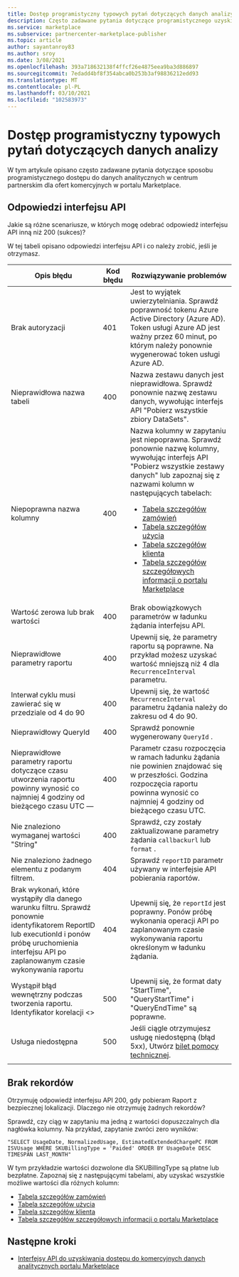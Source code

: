 ```yaml
---
title: Dostęp programistyczny typowych pytań dotyczących danych analizy
description: Często zadawane pytania dotyczące programistycznego uzyskiwania dostępu do danych analitycznych w centrum partnerskim dla ofert komercyjnych w portalu Marketplace.
ms.service: marketplace
ms.subservice: partnercenter-marketplace-publisher
ms.topic: article
author: sayantanroy83
ms.author: sroy
ms.date: 3/08/2021
ms.openlocfilehash: 393a718632138f4ffcf26e4875eea9ba3d886897
ms.sourcegitcommit: 7edadd4bf8f354abca0b253b3af98836212edd93
ms.translationtype: MT
ms.contentlocale: pl-PL
ms.lasthandoff: 03/10/2021
ms.locfileid: "102583973"
---
```

# <a name="programmatic-access-of-analytics-data-common-questions"></a>Dostęp programistyczny typowych pytań dotyczących danych analizy

W tym artykule opisano często zadawane pytania dotyczące sposobu programistycznego dostępu do danych analitycznych w centrum partnerskim dla ofert komercyjnych w portalu Marketplace.

## <a name="api-responses"></a>Odpowiedzi interfejsu API

Jakie są różne scenariusze, w których mogę odebrać odpowiedź interfejsu API inną niż 200 (sukces)?

W tej tabeli opisano odpowiedzi interfejsu API i co należy zrobić, jeśli je otrzymasz.

| Opis błędu | Kod błędu | Rozwiązywanie problemów |
| ------------ | ------------- | ------------- |
| Brak autoryzacji | 401 | Jest to wyjątek uwierzytelniania. Sprawdź poprawność tokenu Azure Active Directory (Azure AD). Token usługi Azure AD jest ważny przez 60 minut, po którym należy ponownie wygenerować token usługi Azure AD. |
| Nieprawidłowa nazwa tabeli | 400 | Nazwa zestawu danych jest nieprawidłowa. Sprawdź ponownie nazwę zestawu danych, wywołując interfejs API "Pobierz wszystkie zbiory DataSets". |
| Niepoprawna nazwa kolumny | 400| Nazwa kolumny w zapytaniu jest niepoprawna. Sprawdź ponownie nazwę kolumny, wywołując interfejs API "Pobierz wszystkie zestawy danych" lub zapoznaj się z nazwami kolumn w następujących tabelach:<br><ul><li>[Tabela szczegółów zamówień](orders-dashboard.md#orders-details-table)</li><li>[Tabela szczegółów użycia](usage-dashboard.md#usage-details-table)</li><li>[Tabela szczegółów klienta](customer-dashboard.md#customer-details-table)</li><li>[Tabela szczegółów szczegółowych informacji o portalu Marketplace](insights-dashboard.md#marketplace-insights-details-table)</li></UL> |
| Wartość zerowa lub brak wartości | 400 | Brak obowiązkowych parametrów w ładunku żądania interfejsu API. |
| Nieprawidłowe parametry raportu | 400 | Upewnij się, że parametry raportu są poprawne. Na przykład możesz uzyskać wartość mniejszą niż 4 dla `RecurrenceInterval` parametru. |
| Interwał cyklu musi zawierać się w przedziale od 4 do 90 | 400 | Upewnij się, że wartość `RecurrenceInterval` parametru żądania należy do zakresu od 4 do 90. |
| Nieprawidłowy QueryId | 400 | Sprawdź ponownie wygenerowany `QueryId` . |
| Nieprawidłowe parametry raportu dotyczące czasu utworzenia raportu powinny wynosić co najmniej 4 godziny od bieżącego czasu UTC — | 400 | Parametr czasu rozpoczęcia w ramach ładunku żądania nie powinien znajdować się w przeszłości. Godzina rozpoczęcia raportu powinna wynosić co najmniej 4 godziny od bieżącego czasu UTC. |
| Nie znaleziono wymaganej wartości "String" | 400 | Sprawdź, czy zostały zaktualizowane parametry żądania `callbackurl` lub `format` . |
| Nie znaleziono żadnego elementu z podanym filtrem. | 404 | Sprawdź `reportID` parametr używany w interfejsie API pobierania raportów. |
| Brak wykonań, które wystąpiły dla danego warunku filtru. Sprawdź ponownie identyfikatorem ReportID lub executionId i ponów próbę uruchomienia interfejsu API po zaplanowanym czasie wykonywania raportu | 404 | Upewnij się, że `reportId` jest poprawny. Ponów próbę wykonania operacji API po zaplanowanym czasie wykonywania raportu określonym w ładunku żądania. |
| Wystąpił błąd wewnętrzny podczas tworzenia raportu. Identyfikator korelacji <> | 500 | Upewnij się, że format daty "StartTime", "QueryStartTime" i "QueryEndTime" są poprawne. |
| Usługa niedostępna | 500 | Jeśli ciągle otrzymujesz usługę niedostępną (błąd 5xx), Utwórz [bilet pomocy technicznej](support.md). |
||||

## <a name="no-records"></a>Brak rekordów

Otrzymuję odpowiedź interfejsu API 200, gdy pobieram Raport z bezpiecznej lokalizacji. Dlaczego nie otrzymuję żadnych rekordów?

Sprawdź, czy ciąg w zapytaniu ma jedną z wartości dopuszczalnych dla nagłówka kolumny. Na przykład, zapytanie zwróci zero wyników:

`"SELECT UsageDate, NormalizedUsage, EstimatedExtendedChargePC FROM ISVUsage WHERE SKUBillingType = 'Paided' ORDER BY UsageDate DESC TIMESPAN LAST_MONTH"`

W tym przykładzie wartości dozwolone dla SKUBillingType są płatne lub bezpłatne. Zapoznaj się z następującymi tabelami, aby uzyskać wszystkie możliwe wartości dla różnych kolumn:

- [Tabela szczegółów zamówień](orders-dashboard.md#orders-details-table)
- [Tabela szczegółów użycia](usage-dashboard.md#usage-details-table)
- [Tabela szczegółów klienta](customer-dashboard.md#customer-details-table)
- [Tabela szczegółów szczegółowych informacji o portalu Marketplace](insights-dashboard.md#marketplace-insights-details-table)

## <a name="next-steps"></a>Następne kroki

- [Interfejsy API do uzyskiwania dostępu do komercyjnych danych analitycznych portalu Marketplace](analytics-available-apis.md)

